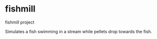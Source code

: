 # fishmill
fishmill project

Simulates a fish swimming in a stream while pellets drop towards the fish.

